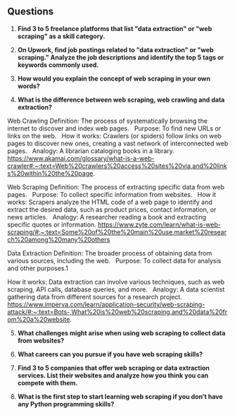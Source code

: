 ## Questions
1. **Find 3 to 5 freelance platforms that list "data extraction" or "web scraping" as a skill category.**

2. **On Upwork, find job postings related to "data extraction" or "web scraping." Analyze the job descriptions and identify the top 5 tags or keywords commonly used.**

3. **How would you explain the concept of web scraping in your own words?**  

4. **What is the difference between web scraping, web crawling and data extraction?**  

Web Crawling
Definition: The process of systematically browsing the internet to discover and index web pages.   
Purpose: To find new URLs or links on the web.   
How it works: Crawlers (or spiders) follow links on web pages to discover new ones, creating a vast network of interconnected web pages.   
Analogy: A librarian cataloging books in a library.
https://www.akamai.com/glossary/what-is-a-web-crawler#:~:text=Web%20crawlers%20access%20sites%20via,and%20links%20within%20the%20page.

Web Scraping
Definition: The process of extracting specific data from web pages.   
Purpose: To collect specific information from websites.   
How it works: Scrapers analyze the HTML code of a web page to identify and extract the desired data, such as product prices, contact information, or news articles.   
Analogy: A researcher reading a book and extracting specific quotes or information.
https://www.zyte.com/learn/what-is-web-scraping/#:~:text=Some%20of%20the%20main%20use,market%20research%20among%20many%20others

Data Extraction
Definition: The broader process of obtaining data from various sources, including the web.   
Purpose: To collect data for analysis and other purposes.1   

How it works: Data extraction can involve various techniques, such as web scraping, API calls, database queries, and more.   
Analogy: A data scientist gathering data from different sources for a research project.
https://www.imperva.com/learn/application-security/web-scraping-attack/#:~:text=Bots-,What%20is%20web%20scraping,and%20data%20from%20a%20website.


5. **What challenges might arise when using web scraping to collect data from websites?**  



6. **What careers can you pursue if you have web scraping skills?**  

7. **Find 3 to 5 companies that offer web scraping or data extraction services. List their websites and analyze how you think you can compete with them.**  

8. **What is the first step to start learning web scraping if you don’t have any Python programming skills?**

